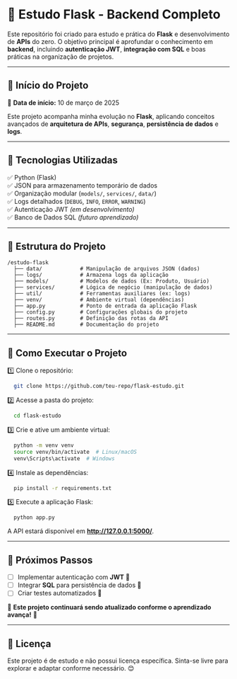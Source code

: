 # 📌 Estudo Flask - Backend Completo

Este repositório foi criado para estudo e prática do **Flask** e desenvolvimento de **APIs** do zero. O objetivo principal é aprofundar o conhecimento em **backend**, incluindo **autenticação JWT**, **integração com SQL** e boas práticas na organização de projetos.

---

## 📅 **Início do Projeto**
📆 **Data de início:** 10 de março de 2025

Este projeto acompanha minha evolução no **Flask**, aplicando conceitos avançados de **arquitetura de APIs**, **segurança**, **persistência de dados** e **logs**.

---

## 📌 **Tecnologias Utilizadas**
✅ Python (Flask)  
✅ JSON para armazenamento temporário de dados  
✅ Organização modular (`models/`, `services/`, `data/`)  
✅ Logs detalhados (`DEBUG`, `INFO`, `ERROR`, `WARNING`)  
✅ Autenticação JWT *(em desenvolvimento)*  
✅ Banco de Dados SQL *(futuro aprendizado)*

---

## 📂 **Estrutura do Projeto**

```
/estudo-flask
  ├── data/            # Manipulação de arquivos JSON (dados)
  ├── logs/            # Armazena logs da aplicação
  ├── models/          # Modelos de dados (Ex: Produto, Usuário)
  ├── services/        # Lógica de negócio (manipulação de dados)
  ├── util/            # Ferramentas auxiliares (ex: logs)
  ├── venv/            # Ambiente virtual (dependências)
  ├── app.py           # Ponto de entrada da aplicação Flask
  ├── config.py        # Configurações globais do projeto
  ├── routes.py        # Definição das rotas da API
  ├── README.md        # Documentação do projeto
```

---

## 🚀 **Como Executar o Projeto**

1️⃣ Clone o repositório:
```sh
  git clone https://github.com/teu-repo/flask-estudo.git
```

2️⃣ Acesse a pasta do projeto:
```sh
  cd flask-estudo
```

3️⃣ Crie e ative um ambiente virtual:
```sh
  python -m venv venv
  source venv/bin/activate  # Linux/macOS
  venv\Scripts\activate  # Windows
```

4️⃣ Instale as dependências:
```sh
  pip install -r requirements.txt
```

5️⃣ Execute a aplicação Flask:
```sh
  python app.py
```

A API estará disponível em **http://127.0.0.1:5000/**.

---

## 📌 **Próximos Passos**
- [ ] Implementar autenticação com **JWT** 🔐
- [ ] Integrar **SQL** para persistência de dados 💾
- [ ] Criar testes automatizados 🧪

📢 **Este projeto continuará sendo atualizado conforme o aprendizado avança!** 🚀

---

## 📜 **Licença**
Este projeto é de estudo e não possui licença específica. Sinta-se livre para explorar e adaptar conforme necessário. 😊

